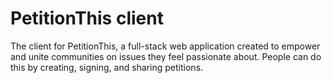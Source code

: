 # PetitionThis client
The client for PetitionThis, a full-stack web application created to empower and unite communities on issues they feel passionate about. People can do this by creating, signing, and sharing petitions.

